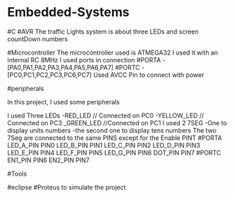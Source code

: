 # Embedded-Systems
#C
#AVR
The traffic Lights system is about three LEDs and screen countDown numbers

#Microcontroller
The microcontroller used is ATMEGA32 
I used it with an  internal RC 8MHz
I used ports in connection 
 #PORTA
  -[PA0,PA1,PA2,PA3,PA4,PA5,PA6,PA7]
 #PORTC
  -[PC0,PC1,PC2,PC3,PC6,PC7]
Used AVCC Pin to connect with power 

#peripherals

In this project, I used some peripherals 

I used Three LEDs
 -RED_LED       // Connected on PC0 
 -YELLOW_LED  // Connected on PC3
 _GREEN_LED  //Connected on PC1
I used 2 7SEG
 -One to display units numbers 
 -the second one to display tens numbers
The two 7Seg are connected to the same PINS except for the Enable PINT 
  #PORTA
   LED_A_PIN    PIN0 
   LED_B_PIN    PIN1 
   LED_C_PIN    PIN2
   LED_D_PIN    PIN3   
   LED_E_PIN    PIN4
   LED_F_PIN    PIN5
   LED_G_PIN    PIN6
   DOT_PIN      PIN7
  #PORTC
   EN1_PIN      PIN6
   EN2_PIN      PIN7
 
 #Tools 
 
 #eclipse 
 #Proteus to simulate the project 
 
 
